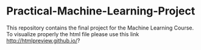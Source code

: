 # Practical-Machine-Learning-Project
This repository contains the final project for the Machine Learning Course.
To visualize properly the html file please use this link
http://htmlpreview.github.io/?
